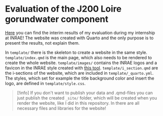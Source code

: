# Evaluation of the J200 Loire gorundwater component

[Here](https://carluna.github.io/j2k/) you can find the interim results of my evaluation during my internship at INRAE! The website was created with Quarto and the only purpose is to present the results, not explain them.

In `template/` there is the skeleton to create a website in the same style. `template/index.qmd` is the main page, which also needs to be rendered to create the whole website. `template/images/` contains the INRAE logos and a favicon in the INRAE style created with [this tool](https://realfavicongenerator.net/). `template/i_section.qmd` are the i-sections of the website, which are included in `template/_quarto.yml`. The styles, which set for example the title background color and insert the logo, are defined in `template/style.css`.

> [!info] 
> If you don't want to publish your data and .qmd-files you can just publish the created `_site/` folder, which will be created when you render the website, like I did in this repository. In there are all necessary files and libraries for the website!
